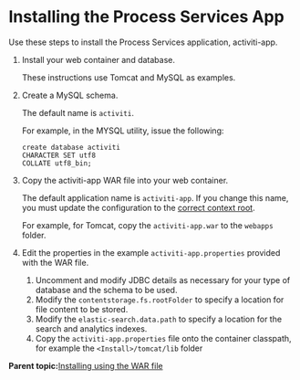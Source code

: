 # Installing the Process Services App

Use these steps to install the Process Services application, activiti-app.

1.  Install your web container and database.

    These instructions use Tomcat and MySQL as examples.

2.  Create a MySQL schema.

    The default name is `activiti`.

    For example, in the MYSQL utility, issue the following:

    ```
    create database activiti
    CHARACTER SET utf8
    COLLATE utf8_bin;
    ```

3.  Copy the activiti-app WAR file into your web container.

    The default application name is `activiti-app`. If you change this name, you must update the configuration to the [correct context root](http://tomcat.apache.org/tomcat-8.0-doc/config/context.html).

    For example, for Tomcat, copy the `activiti-app.war` to the `webapps` folder.

4.  Edit the properties in the example `activiti-app.properties` provided with the WAR file.
    1.  Uncomment and modify JDBC details as necessary for your type of database and the schema to be used.
    2.  Modify the `contentstorage.fs.rootFolder` to specify a location for file content to be stored.
    3.  Modify the `elastic-search.data.path` to specify a location for the search and analytics indexes.
    4.  Copy the `activiti-app.properties` file onto the container classpath, for example the `<Install>/tomcat/lib` folder

**Parent topic:**[Installing using the WAR file](../topics/installing_using_the_war_file.md)

